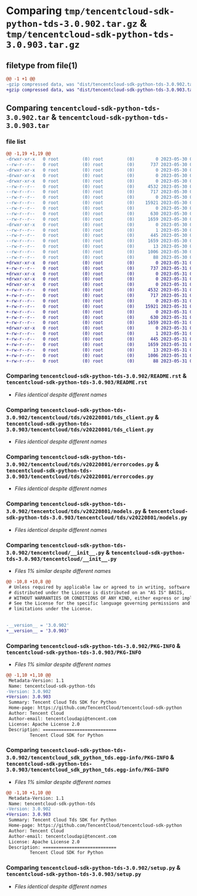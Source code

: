 # Comparing `tmp/tencentcloud-sdk-python-tds-3.0.902.tar.gz` & `tmp/tencentcloud-sdk-python-tds-3.0.903.tar.gz`

## filetype from file(1)

```diff
@@ -1 +1 @@
-gzip compressed data, was "dist/tencentcloud-sdk-python-tds-3.0.902.tar", last modified: Tue May 30 00:33:54 2023, max compression
+gzip compressed data, was "dist/tencentcloud-sdk-python-tds-3.0.903.tar", last modified: Wed May 31 02:22:28 2023, max compression
```

## Comparing `tencentcloud-sdk-python-tds-3.0.902.tar` & `tencentcloud-sdk-python-tds-3.0.903.tar`

### file list

```diff
@@ -1,19 +1,19 @@
-drwxr-xr-x   0 root         (0) root         (0)        0 2023-05-30 00:33:54.000000 tencentcloud-sdk-python-tds-3.0.902/
--rw-r--r--   0 root         (0) root         (0)      737 2023-05-30 00:33:54.000000 tencentcloud-sdk-python-tds-3.0.902/README.rst
-drwxr-xr-x   0 root         (0) root         (0)        0 2023-05-30 00:33:54.000000 tencentcloud-sdk-python-tds-3.0.902/tencentcloud/
-drwxr-xr-x   0 root         (0) root         (0)        0 2023-05-30 00:33:54.000000 tencentcloud-sdk-python-tds-3.0.902/tencentcloud/tds/
-drwxr-xr-x   0 root         (0) root         (0)        0 2023-05-30 00:33:54.000000 tencentcloud-sdk-python-tds-3.0.902/tencentcloud/tds/v20220801/
--rw-r--r--   0 root         (0) root         (0)     4532 2023-05-30 00:33:54.000000 tencentcloud-sdk-python-tds-3.0.902/tencentcloud/tds/v20220801/tds_client.py
--rw-r--r--   0 root         (0) root         (0)      717 2023-05-30 00:33:54.000000 tencentcloud-sdk-python-tds-3.0.902/tencentcloud/tds/v20220801/errorcodes.py
--rw-r--r--   0 root         (0) root         (0)        0 2023-05-30 00:33:54.000000 tencentcloud-sdk-python-tds-3.0.902/tencentcloud/tds/v20220801/__init__.py
--rw-r--r--   0 root         (0) root         (0)    15921 2023-05-30 00:33:54.000000 tencentcloud-sdk-python-tds-3.0.902/tencentcloud/tds/v20220801/models.py
--rw-r--r--   0 root         (0) root         (0)        0 2023-05-30 00:33:54.000000 tencentcloud-sdk-python-tds-3.0.902/tencentcloud/tds/__init__.py
--rw-r--r--   0 root         (0) root         (0)      630 2023-05-30 00:33:54.000000 tencentcloud-sdk-python-tds-3.0.902/tencentcloud/__init__.py
--rw-r--r--   0 root         (0) root         (0)     1659 2023-05-30 00:33:54.000000 tencentcloud-sdk-python-tds-3.0.902/PKG-INFO
-drwxr-xr-x   0 root         (0) root         (0)        0 2023-05-30 00:33:54.000000 tencentcloud-sdk-python-tds-3.0.902/tencentcloud_sdk_python_tds.egg-info/
--rw-r--r--   0 root         (0) root         (0)        1 2023-05-30 00:33:54.000000 tencentcloud-sdk-python-tds-3.0.902/tencentcloud_sdk_python_tds.egg-info/dependency_links.txt
--rw-r--r--   0 root         (0) root         (0)      445 2023-05-30 00:33:54.000000 tencentcloud-sdk-python-tds-3.0.902/tencentcloud_sdk_python_tds.egg-info/SOURCES.txt
--rw-r--r--   0 root         (0) root         (0)     1659 2023-05-30 00:33:54.000000 tencentcloud-sdk-python-tds-3.0.902/tencentcloud_sdk_python_tds.egg-info/PKG-INFO
--rw-r--r--   0 root         (0) root         (0)       13 2023-05-30 00:33:54.000000 tencentcloud-sdk-python-tds-3.0.902/tencentcloud_sdk_python_tds.egg-info/top_level.txt
--rw-r--r--   0 root         (0) root         (0)     1006 2023-05-30 00:33:54.000000 tencentcloud-sdk-python-tds-3.0.902/setup.py
--rw-r--r--   0 root         (0) root         (0)       88 2023-05-30 00:33:54.000000 tencentcloud-sdk-python-tds-3.0.902/setup.cfg
+drwxr-xr-x   0 root         (0) root         (0)        0 2023-05-31 02:22:28.000000 tencentcloud-sdk-python-tds-3.0.903/
+-rw-r--r--   0 root         (0) root         (0)      737 2023-05-31 02:22:27.000000 tencentcloud-sdk-python-tds-3.0.903/README.rst
+drwxr-xr-x   0 root         (0) root         (0)        0 2023-05-31 02:22:28.000000 tencentcloud-sdk-python-tds-3.0.903/tencentcloud/
+drwxr-xr-x   0 root         (0) root         (0)        0 2023-05-31 02:22:28.000000 tencentcloud-sdk-python-tds-3.0.903/tencentcloud/tds/
+drwxr-xr-x   0 root         (0) root         (0)        0 2023-05-31 02:22:28.000000 tencentcloud-sdk-python-tds-3.0.903/tencentcloud/tds/v20220801/
+-rw-r--r--   0 root         (0) root         (0)     4532 2023-05-31 02:22:27.000000 tencentcloud-sdk-python-tds-3.0.903/tencentcloud/tds/v20220801/tds_client.py
+-rw-r--r--   0 root         (0) root         (0)      717 2023-05-31 02:22:27.000000 tencentcloud-sdk-python-tds-3.0.903/tencentcloud/tds/v20220801/errorcodes.py
+-rw-r--r--   0 root         (0) root         (0)        0 2023-05-31 02:22:27.000000 tencentcloud-sdk-python-tds-3.0.903/tencentcloud/tds/v20220801/__init__.py
+-rw-r--r--   0 root         (0) root         (0)    15921 2023-05-31 02:22:27.000000 tencentcloud-sdk-python-tds-3.0.903/tencentcloud/tds/v20220801/models.py
+-rw-r--r--   0 root         (0) root         (0)        0 2023-05-31 02:22:27.000000 tencentcloud-sdk-python-tds-3.0.903/tencentcloud/tds/__init__.py
+-rw-r--r--   0 root         (0) root         (0)      630 2023-05-31 02:22:27.000000 tencentcloud-sdk-python-tds-3.0.903/tencentcloud/__init__.py
+-rw-r--r--   0 root         (0) root         (0)     1659 2023-05-31 02:22:28.000000 tencentcloud-sdk-python-tds-3.0.903/PKG-INFO
+drwxr-xr-x   0 root         (0) root         (0)        0 2023-05-31 02:22:28.000000 tencentcloud-sdk-python-tds-3.0.903/tencentcloud_sdk_python_tds.egg-info/
+-rw-r--r--   0 root         (0) root         (0)        1 2023-05-31 02:22:28.000000 tencentcloud-sdk-python-tds-3.0.903/tencentcloud_sdk_python_tds.egg-info/dependency_links.txt
+-rw-r--r--   0 root         (0) root         (0)      445 2023-05-31 02:22:28.000000 tencentcloud-sdk-python-tds-3.0.903/tencentcloud_sdk_python_tds.egg-info/SOURCES.txt
+-rw-r--r--   0 root         (0) root         (0)     1659 2023-05-31 02:22:28.000000 tencentcloud-sdk-python-tds-3.0.903/tencentcloud_sdk_python_tds.egg-info/PKG-INFO
+-rw-r--r--   0 root         (0) root         (0)       13 2023-05-31 02:22:28.000000 tencentcloud-sdk-python-tds-3.0.903/tencentcloud_sdk_python_tds.egg-info/top_level.txt
+-rw-r--r--   0 root         (0) root         (0)     1006 2023-05-31 02:22:27.000000 tencentcloud-sdk-python-tds-3.0.903/setup.py
+-rw-r--r--   0 root         (0) root         (0)       88 2023-05-31 02:22:28.000000 tencentcloud-sdk-python-tds-3.0.903/setup.cfg
```

### Comparing `tencentcloud-sdk-python-tds-3.0.902/README.rst` & `tencentcloud-sdk-python-tds-3.0.903/README.rst`

 * *Files identical despite different names*

### Comparing `tencentcloud-sdk-python-tds-3.0.902/tencentcloud/tds/v20220801/tds_client.py` & `tencentcloud-sdk-python-tds-3.0.903/tencentcloud/tds/v20220801/tds_client.py`

 * *Files identical despite different names*

### Comparing `tencentcloud-sdk-python-tds-3.0.902/tencentcloud/tds/v20220801/errorcodes.py` & `tencentcloud-sdk-python-tds-3.0.903/tencentcloud/tds/v20220801/errorcodes.py`

 * *Files identical despite different names*

### Comparing `tencentcloud-sdk-python-tds-3.0.902/tencentcloud/tds/v20220801/models.py` & `tencentcloud-sdk-python-tds-3.0.903/tencentcloud/tds/v20220801/models.py`

 * *Files identical despite different names*

### Comparing `tencentcloud-sdk-python-tds-3.0.902/tencentcloud/__init__.py` & `tencentcloud-sdk-python-tds-3.0.903/tencentcloud/__init__.py`

 * *Files 1% similar despite different names*

```diff
@@ -10,8 +10,8 @@
 # Unless required by applicable law or agreed to in writing, software
 # distributed under the License is distributed on an "AS IS" BASIS,
 # WITHOUT WARRANTIES OR CONDITIONS OF ANY KIND, either express or implied.
 # See the License for the specific language governing permissions and
 # limitations under the License.
 
 
-__version__ = '3.0.902'
+__version__ = '3.0.903'
```

### Comparing `tencentcloud-sdk-python-tds-3.0.902/PKG-INFO` & `tencentcloud-sdk-python-tds-3.0.903/PKG-INFO`

 * *Files 1% similar despite different names*

```diff
@@ -1,10 +1,10 @@
 Metadata-Version: 1.1
 Name: tencentcloud-sdk-python-tds
-Version: 3.0.902
+Version: 3.0.903
 Summary: Tencent Cloud Tds SDK for Python
 Home-page: https://github.com/TencentCloud/tencentcloud-sdk-python
 Author: Tencent Cloud
 Author-email: tencentcloudapi@tencent.com
 License: Apache License 2.0
 Description: ============================
         Tencent Cloud SDK for Python
```

### Comparing `tencentcloud-sdk-python-tds-3.0.902/tencentcloud_sdk_python_tds.egg-info/PKG-INFO` & `tencentcloud-sdk-python-tds-3.0.903/tencentcloud_sdk_python_tds.egg-info/PKG-INFO`

 * *Files 1% similar despite different names*

```diff
@@ -1,10 +1,10 @@
 Metadata-Version: 1.1
 Name: tencentcloud-sdk-python-tds
-Version: 3.0.902
+Version: 3.0.903
 Summary: Tencent Cloud Tds SDK for Python
 Home-page: https://github.com/TencentCloud/tencentcloud-sdk-python
 Author: Tencent Cloud
 Author-email: tencentcloudapi@tencent.com
 License: Apache License 2.0
 Description: ============================
         Tencent Cloud SDK for Python
```

### Comparing `tencentcloud-sdk-python-tds-3.0.902/setup.py` & `tencentcloud-sdk-python-tds-3.0.903/setup.py`

 * *Files identical despite different names*

